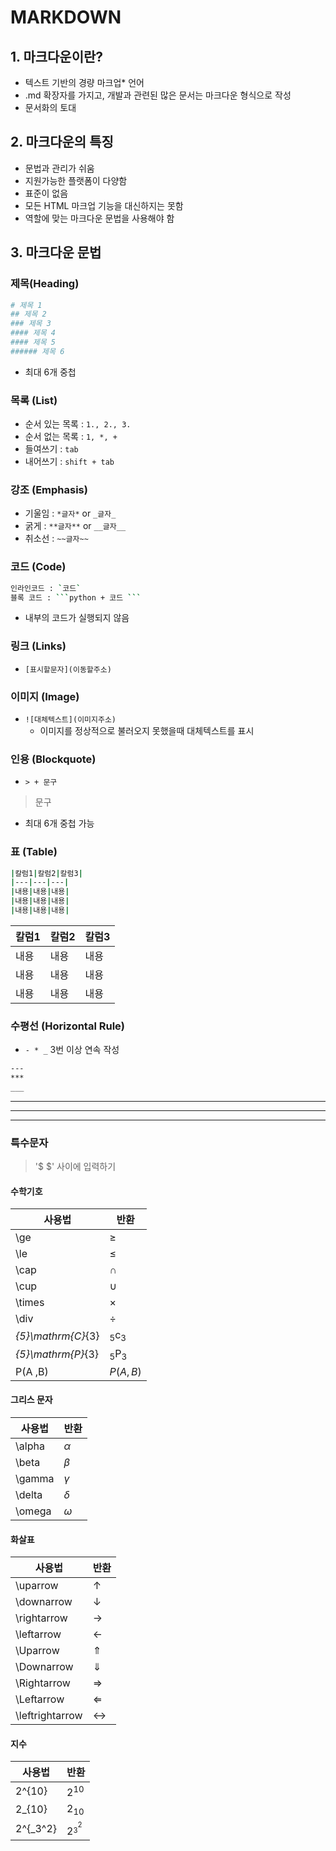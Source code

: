 # MARKDOWN
## 1. 마크다운이란?
- 텍스트 기반의 경량 마크업* 언어
- .md 확장자를 가지고, 개발과 관련된 많은 문서는 마크다운 형식으로 작성
- 문서화의 토대

## 2. 마크다운의 특징
- 문법과 관리가 쉬움
- 지원가능한 플랫폼이 다양함
- 표준이 없음
- 모든 HTML 마크업 기능을 대신하지는 못함
- 역할에 맞는 마크다운 문법을 사용해야 함

## 3. 마크다운 문법
### 제목(Heading)
```bash
# 제목 1
## 제목 2
### 제목 3
#### 제목 4
#### 제목 5
###### 제목 6
```
- 최대 6개 중첩
  

### 목록 (List)
- 순서 있는 목록 : `1., 2., 3.` 
- 순서 없는 목록 : `1, *, +`
- 들여쓰기 : `tab`
- 내어쓰기 : `shift + tab`

### 강조 (Emphasis)
- 기울임 : `*글자*` or `_글자_`
- 굵게 : `**글자**` or `__글자__`
- 취소선 : `~~글자~~`

### 코드 (Code)
```bash
인라인코드 : `코드`
블록 코드 : ```python + 코드 ```
```
- 내부의 코드가 실행되지 않음
### 링크 (Links)
- `[표시할문자](이동할주소)`

### 이미지 (Image)
- `![대체텍스트](이미지주소)`
  - 이미지를 정상적으로 불러오지 못했을때 대체텍스트를 표시

### 인용 (Blockquote)
- `> + 문구`
> 문구
- 최대 6개 중첩 가능

### 표 (Table)
```bash
|칼럼1|칼럼2|칼럼3|
|---|---|---|
|내용|내용|내용|
|내용|내용|내용|
|내용|내용|내용|
```
|칼럼1|칼럼2|칼럼3|
|---|---|---|
|내용|내용|내용|
|내용|내용|내용|
|내용|내용|내용|

### 수평선 (Horizontal Rule)
- `- * _` 3번 이상 연속 작성
```bash
---
***
___
```
---
***
___

### **특수문자**
>'$ $' 사이에 입력하기

#### 수학기호

|사용법|반환|
|--|--|
|\ge|$\ge$|
|\le|$\le$|
|\cap|$\cap$|
|\cup|$\cup$|
|\times|$\times$|
|\div|$\div$|
|_{5}\mathrm{C}_{3}|$_{5}\mathrm{c}_{3}$|
|_{5}\mathrm{P}_{3}|$_{5}\mathrm{P}_{3}$|
|P(A ,B)|$P(A, B)$|

#### 그리스 문자
|사용법|반환|
|--|--|
|\alpha|$\alpha$|
|\beta|$\beta$|
|\gamma|$\gamma$|
|\delta|$\delta$|
|\omega|$\omega$|

#### 화살표
|사용법|반환|
|--|--|
|\uparrow|$\uparrow$|
|\downarrow|$\downarrow$|
|\rightarrow|$\rightarrow$|
|\leftarrow|$\leftarrow$|
|\Uparrow|$\Uparrow$|
|\Downarrow|$\Downarrow$|
|\Rightarrow|$\Rightarrow$|
|\Leftarrow|$\Leftarrow$|
|\leftrightarrow|$\leftrightarrow$|

#### 지수
|사용법|반환|
|--|--|
|2^{10}|$2^{10}$|
|2_{10}|$2_{10}$|
|2^{_3^2}|$2^{_3^2}$|